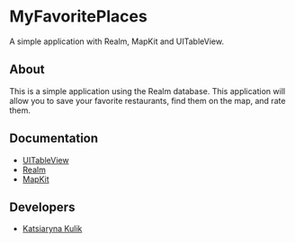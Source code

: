 # MyFavoritePlaces
A simple application with Realm, MapKit and UITableView.
## About
This is a simple application using the Realm database. This application will allow you to save your favorite restaurants, find them on the map, and rate them.

## Documentation
- [UITableView](https://developer.apple.com/documentation/uikit/uitableview)
- [Realm](https://www.mongodb.com/docs/realm/studio/?_ga=2.46305063.1243766170.1697720746-244328815.1697720746)
- [MapKit](https://developer.apple.com/documentation/mapkit/)
## Developers
- [Katsiaryna Kulik](https://www.linkedin.com/in/katsiaryna-kulik-4298b4259/)


